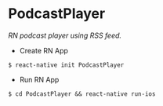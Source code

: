 PodcastPlayer
=============

_RN podcast player using RSS feed._


- Create RN App

```
$ react-native init PodcastPlayer
```

- Run RN App

```
$ cd PodcastPlayer && react-native run-ios
```
